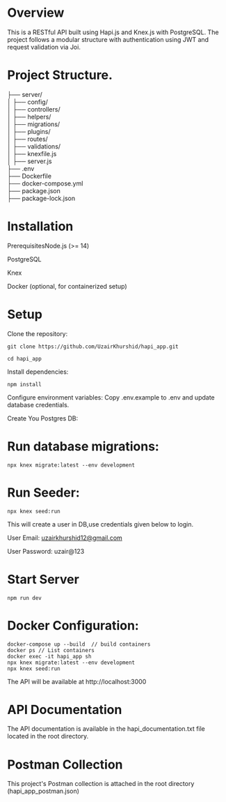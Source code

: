 # Overview
This is a RESTful API built using Hapi.js and Knex.js with PostgreSQL. The project follows a modular structure with authentication using JWT and request validation via Joi.

# Project Structure.
├── server/                 
│   ├── config/             
│   ├── controllers/        
│   ├── helpers/            
│   ├── migrations/         
│   ├── plugins/            
│   ├── routes/             
│   ├── validations/        
│   ├── knexfile.js         
│   ├── server.js           
├── .env                    
├── Dockerfile              
├── docker-compose.yml      
├── package.json            
├── package-lock.json       

# Installation
PrerequisitesNode.js (>= 14)

PostgreSQL

Knex

Docker (optional, for containerized setup)

# Setup
Clone the repository:
```
git clone https://github.com/UzairKhurshid/hapi_app.git
```

```
cd hapi_app
```

Install dependencies:
```
npm install
```

Configure environment variables:
Copy .env.example to .env and update database credentials.

Create You Postgres DB:

# Run database migrations:
```
npx knex migrate:latest --env development
```

# Run Seeder:
```
npx knex seed:run
```

This will create a user in DB,use credentials given below to login.

User Email: uzairkhurshid12@gmail.com

User Password: uzair@123

# Start Server
```
npm run dev
```

# Docker Configuration:
```
docker-compose up --build  // build containers
docker ps // List containers
docker exec -it hapi_app sh
npx knex migrate:latest --env development
npx knex seed:run
```

The API will be available at http://localhost:3000

# API Documentation
The API documentation is available in the hapi_documentation.txt file located in the root directory.

# Postman Collection
This project's Postman collection is attached in the root directory (hapi_app_postman.json)